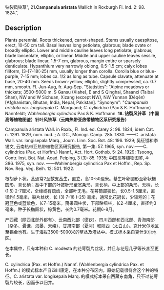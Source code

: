 钻裂风铃草",
21.**Campanula aristata** Wallich in Roxburgh Fl. Ind. 2: 98. 1824.",

## Description
Plants perennial. Roots thickened, carrot-shaped. Stems usually caespitose, erect, 10-50 cm tall. Basal leaves long petiolate, glabrous; blade ovate or broadly elliptic. Lower and middle cauline leaves long petiolate, glabrous; blade lanceolate, elliptic, or linear. Middle and upper cauline leaves sessile, glabrous; blade linear, 1.5-7 cm, glabrous, margin entire or sparsely denticulate. Hypanthium very narrowly oblong, 0.5-1.5 cm; calyx lobes filiform, (3-)7-18(-25) mm, usually longer than corolla. Corolla blue or blue-purple, 7-15 mm; lobes ca. 1/2 as long as tube. Capsule clavate, attenuate at base, 20-40 mm. Seeds brown-yellow, elliptic, slightly compressed, ca. 0.7 mm, smooth. Fl. Jun-Aug, fr. Aug-Sep.
  "Statistics": "Alpine meadows or thickets; 3500-5000 m. S Gansu (Xiahe), E and S Qinghai, Shaanxi (Taibai Shan), NW and W Sichuan, Xizang (except NW), NW Yunnan (Dêqên) [Afghanistan, Bhutan, India, Nepal, Pakistan].
  "Synonym": "*Campanula aristata* var. *longisepala* C. Marquand; *C. cylindrica* (Pax &amp; K. Hoffmann) Nannfeldt; *Wahlenbergia cylindrica* Pax &amp; K. Hoffmann.
**18. 钻裂风铃草（中国高等植物图鉴）针叶风铃草（云南热带亚热带植物区系研究报告）**

Campanula aristata Wall. in Roxb., Fl. Ind. ed. Carey 2: 98. 1824; idem Cat. n. 1291. 1829, nom. nud. ; A. DC., Monogr. Camp. 285. 1830. ——C. aristata Wall. var. longisepala Marq., Journ. Linn. Soc. Bot. 48: 196. 1929; 吴征镒和李锡文, 云南热带亚热带植物区系研究报告, 第一集: 57. 1965, syn. nov.——C. cylindrica (Pax. et Hoffm.) Nannf., Act. Hort. Gothob. 5: 24. 1929; Tsoong, Contr. Inst. Bot. Nat. Acad. Peiping, 3 (3): 85. 1935; 中国高等植物图鉴, 4: 386. 1975, syn. nov. ——Wahlenbergia cylindrica Pax et Hoffm., Rep. Sp. Nov. Reg. Veg. Beih. 12: 501. 1922.

根胡萝卜状。茎通常2至数支丛生，直立，高10-50厘米。基生叶卵圆形至卵状椭圆形，具长柄；茎中下部的叶披针形至宽条形，具长柄，中上部的条形，无柄，长 (1.5) 2-7厘米，全缘或有疏齿，全部叶无毛。花萼筒部狭长，长0.5-1.5厘米，直径约1.5毫米，裂片丝状，长 (3) 7-18 (-25) 毫米，通常比花冠长，少较短的；花冠蓝色或蓝紫色，长7-15毫米。蒴果圆柱状，下部略细些，长2-4厘米，直径约3毫米。种子长椭圆状，棕黄色，长约0.7毫米。花期6-8月。

产西藏（除西北部外都有）、云南西北部（德钦）、四川西部和西北部、青海南部（杂多、囊谦、海晏、天峻）、甘肃南部（夏河）和陕西（太白山）。克什米尔地区至锡金也有。生于海拔3500-5000米的草丛及灌丛中。模式标本采自克什米尔地区。

在本属中，只有本种和 C. modesta 的花萼裂片丝状，并且与花冠几乎等长甚至更长。

C. cylindrica (Pax. et Hoffm.) Nannf. (Wahlenbergia cylindrica Pax. et Hoffm.) 的模式标本产自四川康定，在本种分布区内，原始记载很符合这个种的特征。C. aristata var. longisepala Marq. 的模式标本采自西藏东南角，只不过花萼裂片较长，因而予以归并。

